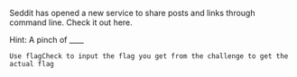 Seddit has opened a new service to share posts and links through command line. Check it out here.

Hint: A pinch of ____

`Use flagCheck to input the flag you get from the challenge to get the actual flag`